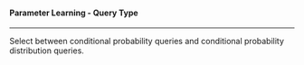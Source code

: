 #### Parameter Learning - Query Type

***

Select between conditional probability queries and conditional probability distribution queries.
